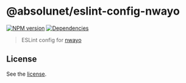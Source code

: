 # @absolunet/eslint-config-nwayo

[![NPM version](https://img.shields.io/npm/v/@absolunet/eslint-config-nwayo.svg)](https://www.npmjs.com/package/@absolunet/eslint-config-nwayo)
[![Dependencies](https://david-dm.org/absolunet/eslint-config-nwayo/status.svg)](https://david-dm.org/absolunet/eslint-config-nwayo)

> ESLint config for [nwayo](https://github.com/absolunet/nwayo)

## License 
See the [license](https://github.com/absolunet/eslint-config-nwayo/blob/master/license).
